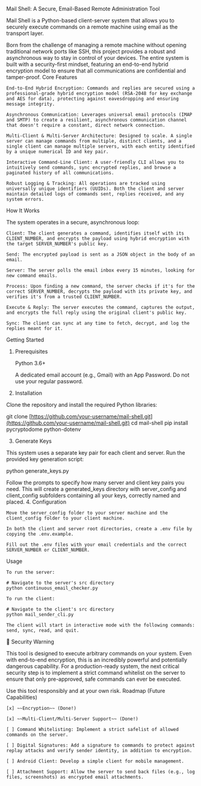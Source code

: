 Mail Shell: A Secure, Email-Based Remote Administration Tool

Mail Shell is a Python-based client-server system that allows you to securely execute commands on a remote machine using email as the transport layer.

Born from the challenge of managing a remote machine without opening traditional network ports like SSH, this project provides a robust and asynchronous way to stay in control of your devices. The entire system is built with a security-first mindset, featuring an end-to-end hybrid encryption model to ensure that all communications are confidential and tamper-proof.
Core Features

    End-to-End Hybrid Encryption: Commands and replies are secured using a professional-grade hybrid encryption model (RSA-2048 for key exchange and AES for data), protecting against eavesdropping and ensuring message integrity.

    Asynchronous Communication: Leverages universal email protocols (IMAP and SMTP) to create a resilient, asynchronous communication channel that doesn't require a constant, direct network connection.

    Multi-Client & Multi-Server Architecture: Designed to scale. A single server can manage commands from multiple, distinct clients, and a single client can manage multiple servers, with each entity identified by a unique numerical ID and key pair.

    Interactive Command-Line Client: A user-friendly CLI allows you to intuitively send commands, sync encrypted replies, and browse a paginated history of all communications.

    Robust Logging & Tracking: All operations are tracked using universally unique identifiers (UUIDs). Both the client and server maintain detailed logs of commands sent, replies received, and any system errors.

How It Works

The system operates in a secure, asynchronous loop:

    Client: The client generates a command, identifies itself with its CLIENT_NUMBER, and encrypts the payload using hybrid encryption with the target SERVER_NUMBER's public key.

    Send: The encrypted payload is sent as a JSON object in the body of an email.

    Server: The server polls the email inbox every 15 minutes, looking for new command emails.

    Process: Upon finding a new command, the server checks if it's for the correct SERVER_NUMBER, decrypts the payload with its private key, and verifies it's from a trusted CLIENT_NUMBER.

    Execute & Reply: The server executes the command, captures the output, and encrypts the full reply using the original client's public key.

    Sync: The client can sync at any time to fetch, decrypt, and log the replies meant for it.

Getting Started
1. Prerequisites

    Python 3.6+

    A dedicated email account (e.g., Gmail) with an App Password. Do not use your regular password.

2. Installation

Clone the repository and install the required Python libraries:

git clone [https://github.com/your-username/mail-shell.git](https://github.com/your-username/mail-shell.git)
cd mail-shell
pip install pycryptodome python-dotenv

3. Generate Keys

This system uses a separate key pair for each client and server. Run the provided key generation script:

python generate_keys.py

Follow the prompts to specify how many server and client key pairs you need. This will create a generated_keys directory with server_config and client_config subfolders containing all your keys, correctly named and placed.
4. Configuration

    Move the server_config folder to your server machine and the client_config folder to your client machine.

    In both the client and server root directories, create a .env file by copying the .env.example.

    Fill out the .env files with your email credentials and the correct SERVER_NUMBER or CLIENT_NUMBER.

Usage

    To run the server:

    # Navigate to the server's src directory
    python continuous_email_checker.py

    To run the client:

    # Navigate to the client's src directory
    python mail_sender_cli.py

    The client will start in interactive mode with the following commands: send, sync, read, and quit.

🚨 Security Warning

This tool is designed to execute arbitrary commands on your system. Even with end-to-end encryption, this is an incredibly powerful and potentially dangerous capability. For a production-ready system, the next critical security step is to implement a strict command whitelist on the server to ensure that only pre-approved, safe commands can ever be executed.

Use this tool responsibly and at your own risk.
Roadmap (Future Capabilities)

    [x] ~~Encryption~~ (Done!)

    [x] ~~Multi-Client/Multi-Server Support~~ (Done!)

    [ ] Command Whitelisting: Implement a strict safelist of allowed commands on the server.

    [ ] Digital Signatures: Add a signature to commands to protect against replay attacks and verify sender identity, in addition to encryption.

    [ ] Android Client: Develop a simple client for mobile management.

    [ ] Attachment Support: Allow the server to send back files (e.g., log files, screenshots) as encrypted email attachments.
